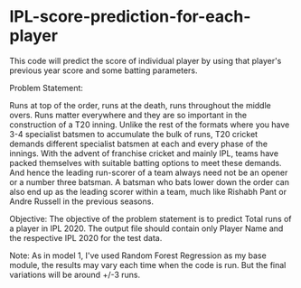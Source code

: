 # IPL-score-prediction-for-each-player
This code will predict the score of individual player by using that player's previous year score and some batting parameters.

Problem Statement:

Runs at top of the order, runs at the death, runs throughout the middle overs. Runs matter everywhere and they are so important in the construction of a T20 inning. 
Unlike the rest of the formats where you have 3-4 specialist batsmen to accumulate the bulk of runs, T20 cricket demands different specialist batsmen at each and every phase of the innings.
With the advent of franchise cricket and mainly IPL, teams have packed themselves with suitable batting options to meet these demands. And hence the leading run-scorer of a team always need not be an opener or a number three batsman. A batsman who bats lower down the order can also end up as the leading scorer within a team, much like Rishabh Pant or Andre Russell in the previous seasons.

Objective:
The objective of the problem statement is to predict Total runs of a player in IPL 2020. The
output file should contain only Player Name and the respective IPL 2020 for the test data.

Note: As in model 1, I've used Random Forest Regression as my base module, the results may vary each time when the code is run. But the final variations will be around +/-3 runs. 
